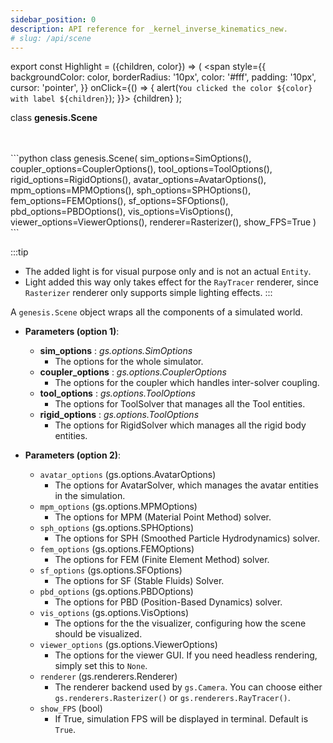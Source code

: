 ```yaml
---
sidebar_position: 0
description: API reference for _kernel_inverse_kinematics_new.
# slug: /api/scene
---
```


<!-- # `genesis.Scene` -->


export const Highlight = ({children, color}) => (
  <span
    style={{
      backgroundColor: color,
      borderRadius: '10px',
      color: '#fff',
      padding: '10px',
      cursor: 'pointer',
    }}
    onClick={() => {
      alert(`You clicked the color ${color} with label ${children}`);
    }}>
    {children}
  </span>
);

<Highlight color="#79a2db">class **genesis.Scene**</Highlight>

<br />
<br />
```python
class genesis.Scene(
  sim_options=SimOptions(), 
  coupler_options=CouplerOptions(), 
  tool_options=ToolOptions(), 
  rigid_options=RigidOptions(), 
  avatar_options=AvatarOptions(), 
  mpm_options=MPMOptions(), 
  sph_options=SPHOptions(), 
  fem_options=FEMOptions(), 
  sf_options=SFOptions(), 
  pbd_options=PBDOptions(), 
  vis_options=VisOptions(), 
  viewer_options=ViewerOptions(), 
  renderer=Rasterizer(), 
  show_FPS=True
)
```

:::tip
- The added light is for visual purpose only and is not an actual `Entity`.
- Light added this way only takes effect for the `RayTracer` renderer, since `Rasterizer` renderer only supports simple lighting effects.
:::

A `genesis.Scene` object wraps all the components of a simulated world.

- **Parameters (option 1)**: 
  - **sim_options** : *gs.options.SimOptions*
    - The options for the whole simulator.
  - **coupler_options** : *gs.options.CouplerOptions*
    - The options for the coupler which handles inter-solver coupling.
  - **tool_options** : *gs.options.ToolOptions*
    - The options for ToolSolver that manages all the Tool entities.
  - **rigid_options** : *gs.options.ToolOptions*
    - The options for RigidSolver which manages all the rigid body entities.

- **Parameters (option 2)**: 
  - `avatar_options` (gs.options.AvatarOptions)
    - The options for AvatarSolver, which manages the avatar entities in the simulation.
  - `mpm_options` (gs.options.MPMOptions)
    - The options for MPM (Material Point Method) solver.
  - `sph_options` (gs.options.SPHOptions)
    - The options for SPH (Smoothed Particle Hydrodynamics) solver.
  - `fem_options` (gs.options.FEMOptions)
    - The options for FEM (Finite Element Method) solver.
  - `sf_options` (gs.options.SFOptions)
    - The options for SF (Stable Fluids) Solver.
  - `pbd_options` (gs.options.PBDOptions)
    - The options for PBD (Position-Based Dynamics) solver.
  - `vis_options` (gs.options.VisOptions)
    - The options for the the visualizer, configuring how the scene should be visualized.
  - `viewer_options` (gs.options.ViewerOptions)
    - The options for the viewer GUI. If you need headless rendering, simply set this to `None`.
  - `renderer` (gs.renderers.Renderer)
    - The renderer backend used by `gs.Camera`. You can choose either `gs.renderers.Rasterizer()` or `gs.renderers.RayTracer()`.
  - `show_FPS` (bool)
    - If True, simulation FPS will be displayed in terminal. Default is `True`.

